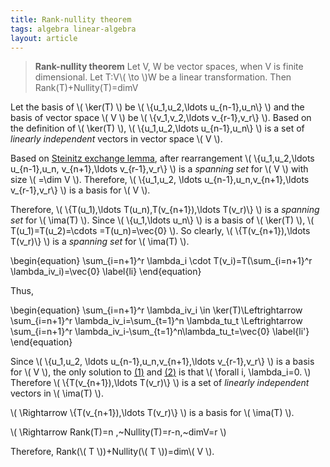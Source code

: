 ```yaml
---
title: Rank-nullity theorem
tags: algebra linear-algebra
layout: article
---
```

<blockquote class="statement"><p><strong>Rank-nullity theorem</strong> Let V, W be vector spaces, when V is finite dimensional.<span class="intersentencespace"></span> Let T:V<span class="inline_math">\( \to \)</span>W be a linear transformation.<span class="intersentencespace"></span> Then Rank(T)+Nullity(T)=dimV</p></blockquote><!--more-->
<div style="display: none">$$\DeclareMathOperator{\ima}{Im}$$</div>
<p>Let the basis of <span class="inline_math">\( \ker(T) \)</span> be <span class="inline_math">\( \{u_1,u_2,\ldots u_{n-1},u_n\} \)</span> and the basis of vector space <span class="inline_math">\( V \)</span> be <span class="inline_math">\( \{v_1,v_2,\ldots v_{r-1},v_r\} \)</span>.<span class="intersentencespace"></span> Based on the definition of <span class="inline_math">\( \ker(T) \)</span>, <span class="inline_math">\( \{u_1,u_2,\ldots u_{n-1},u_n\} \)</span> is a set of <em>linearly independent</em> vectors in vector space <span class="inline_math">\( V \)</span>.</p>
<p>Based on <a href="https://www.eurekz.com/post/steinitz-exchange-lemma/" target="_blank" rel="noopener">Steinitz exchange lemma</a>, after rearrangement <span class="inline_math">\( \{u_1,u_2,\ldots u_{n-1},u_n, v_{n+1},\ldots v_{r-1},v_r\} \)</span> is a <em>spanning set</em> for <span class="inline_math">\( V \)</span> with size <span class="inline_math">\( =\dim V \)</span>.<span class="intersentencespace"></span> Therefore, <span class="inline_math">\( \{u_1,u_2, \ldots u_{n-1},u_n,v_{n+1},\ldots v_{r-1},v_r\} \)</span> is a basis for <span class="inline_math">\( V \)</span>.</p>
<p>Therefore, <span class="inline_math">\( \{T(u_1),\ldots T(u_n),T(v_{n+1}),\ldots T(v_r)\} \)</span> is a <em>spanning set</em> for <span class="inline_math">\( \ima(T) \)</span>.<span class="intersentencespace"></span> Since <span class="inline_math">\( \{u_1,\ldots u_n\} \)</span> is a basis of <span class="inline_math">\( \ker(T) \)</span>, <span class="inline_math">\( T(u_1)=T(u_2)=\cdots =T(u_n)=\vec{0} \)</span>.<span class="intersentencespace"></span> So clearly, <span class="inline_math">\( \{T(v_{n+1}),\ldots T(v_r)\} \)</span> is a <em>spanning set</em> for <span class="inline_math">\( \ima(T) \)</span>.<span class="intersentencespace"></span></p>
<div id="li" data-tralics-id="uid1" data-number="1" class="equation">		 \begin{equation} 
		 	\sum_{i=n+1}^r \lambda_i \cdot T(v_i)=T(\sum_{i=n+1}^r \lambda_iv_i)=\vec{0}
		 	\label{li}
		 \end{equation} 
</div><p class="noindent">Thus,</p>
<div id="li’" data-tralics-id="uid2" data-number="2" class="equation">		 \begin{equation} 
			 \sum_{i=n+1}^r \lambda_iv_i \in \ker(T)\Leftrightarrow \sum_{i=n+1}^r \lambda_iv_i=\sum_{t=1}^n \lambda_tu_t \Leftrightarrow \sum_{i=n+1}^r \lambda_iv_i-\sum_{t=1}^n\lambda_tu_t=\vec{0}
			 \label{li'}
		 \end{equation}
</div><p class="noindent">Since <span class="inline_math">\( \{u_1,u_2, \ldots u_{n-1},u_n,v_{n+1},\ldots v_{r-1},v_r\} \)</span> is a basis for <span class="inline_math">\( V \)</span>, the only solution to <a href="#li" class="hyperref">(<span class="ref">1</span>)</a> and <a href="#li’" class="hyperref">(<span class="ref">2</span>)</a> is that <span class="inline_math">\( \forall i, \lambda_i=0. \)</span> Therefore <span class="inline_math">\( \{T(v_{n+1}),\ldots T(v_r)\} \)</span> is a set of <em>linearly independent</em> vectors in <span class="inline_math">\( \ima(T) \)</span>.<span class="intersentencespace"></span> <span class="break"></span></p>
<p><span class="inline_math">\( \Rightarrow \{T(v_{n+1}),\ldots T(v_r)\} \)</span> is a basis for <span class="inline_math">\( \ima(T) \)</span>.<span class="break"></span></p>
<p>
  <span class="inline_math">\( \Rightarrow Rank(T)=n ,~Nullity(T)=r-n,~dimV=r \)</span>
  <span class="break"></span>
</p>
<p>Therefore, Rank(<span class="inline_math">\( T \)</span>)+Nullity(<span class="inline_math">\( T \)</span>)=dim<span class="inline_math">\( V \)</span>.</p>

